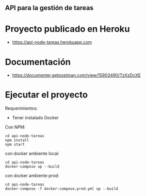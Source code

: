## API para la gestión de tareas

Proyecto publicado en Heroku
===
- https://api-node-tareas.herokuapp.com

Documentación
===
- https://documenter.getpostman.com/view/15903490/TzXzDcXE

Ejecutar el proyecto
===

Requerimientos:
- Tener instalado Docker

Con NPM:
```
cd api-node-tareas
npm install
npm start
```

con docker ambiente local:
```
cd api-node-tareas
docker-compose up --build
```

con docker ambiente prod:
```
cd api-node-tareas
docker-compose -f docker-compose.prod.yml up --build
```